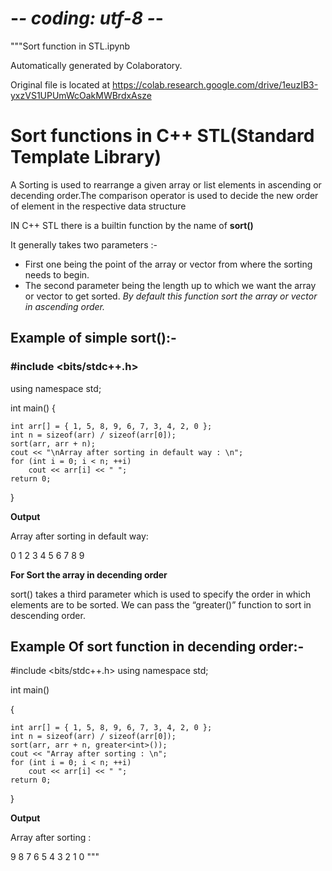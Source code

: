 # -*- coding: utf-8 -*-
"""Sort function in STL.ipynb

Automatically generated by Colaboratory.

Original file is located at
    https://colab.research.google.com/drive/1euzIB3-yxzVS1UPUmWcOakMWBrdxAsze

# **Sort functions in C++ STL(Standard Template Library)**

A Sorting is used to rearrange a given array or list elements in ascending or decending order.The comparison operator is used to decide the new order of element in the respective data structure

IN C++ STL there is a builtin function by the name of  **sort()**

It generally takes two parameters :- 

* First one being the point of the array or vector from where the sorting needs to begin.
* The second parameter being the length up to which we want the array or vector to get sorted.
*By default this function sort the array or vector in ascending order.*

## **Example of simple sort():-**

### #include <bits/stdc++.h>
using namespace std;

int main()
{

	int arr[] = { 1, 5, 8, 9, 6, 7, 3, 4, 2, 0 };
	int n = sizeof(arr) / sizeof(arr[0]);
	sort(arr, arr + n);
	cout << "\nArray after sorting in default way : \n";
	for (int i = 0; i < n; ++i)
		cout << arr[i] << " ";
	return 0;
}

**Output**

Array after sorting in default way: 

0 1 2 3 4 5 6 7 8 9

**For Sort the array in decending order**

sort() takes a third parameter which is used to specify the order in which elements are to be sorted. We can pass the “greater()” function to sort in descending order.

## **Example Of sort function in decending order:-**

#include <bits/stdc++.h>
using namespace std;

int main()

{

	int arr[] = { 1, 5, 8, 9, 6, 7, 3, 4, 2, 0 };
	int n = sizeof(arr) / sizeof(arr[0]);
	sort(arr, arr + n, greater<int>());
	cout << "Array after sorting : \n";
	for (int i = 0; i < n; ++i)
		cout << arr[i] << " ";
	return 0;
}

**Output**

Array after sorting : 

9 8 7 6 5 4 3 2 1 0
"""
